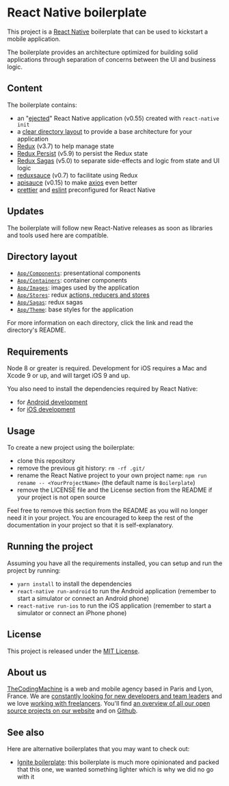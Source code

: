 # React Native boilerplate

This project is a [React Native](https://facebook.github.io/react-native/) boilerplate that can be used to kickstart a mobile application.

The boilerplate provides an architecture optimized for building solid applications through separation of concerns between the UI and business logic.

## Content

The boilerplate contains:

- an "[ejected](https://github.com/react-community/create-react-native-app/blob/master/EJECTING.md)" React Native application (v0.55) created with `react-native init`
- a [clear directory layout](#directory-layout) to provide a base architecture for your application
- [Redux](https://redux.js.org/) (v3.7) to help manage state
- [Redux Persist](https://github.com/rt2zz/redux-persist) (v5.9) to persist the Redux state
- [Redux Sagas](https://redux-saga.js.org) (v5.0) to separate side-effects and logic from state and UI logic
- [reduxsauce](https://github.com/infinitered/reduxsauce) (v0.7) to facilitate using Redux
- [apisauce](https://github.com/infinitered/apisauce) (v0.15) to make [axios](https://github.com/axios/axios) even better
- [prettier](https://prettier.io/) and [eslint](https://eslint.org/) preconfigured for React Native

## Updates

The boilerplate will follow new React-Native releases as soon as libraries and tools used here are compatible.

## Directory layout

- [`App/Components`](App/Components): presentational components
- [`App/Containers`](App/Containers): container components
- [`App/Images`](App/Images): images used by the application
- [`App/Stores`](App/Stores): redux [actions, reducers and stores](https://redux.js.org/basics)
- [`App/Sagas`](App/Sagas): redux sagas
- [`App/Theme`](App/Theme): base styles for the application

For more information on each directory, click the link and read the directory's README.

## Requirements

Node 8 or greater is required. Development for iOS requires a Mac and Xcode 9 or up, and will target iOS 9 and up.

You also need to install the dependencies required by React Native:

- for [Android development](https://facebook.github.io/react-native/docs/getting-started.html#installing-dependencies-3)
- for [iOS development](https://facebook.github.io/react-native/docs/getting-started.html#installing-dependencies)

## Usage

To create a new project using the boilerplate:

- clone this repository
- remove the previous git history: `rm -rf .git/`
- rename the React Native project to your own project name: `npm run rename -- <YourProjectName>` (the default name is `Boilerplate`)
- remove the LICENSE file and the License section from the README if your project is not open source

Feel free to remove this section from the README as you will no longer need it in your project. You are encouraged to keep the rest of the documentation in your project so that it is self-explanatory.

## Running the project

Assuming you have all the requirements installed, you can setup and run the project by running:

- `yarn install` to install the dependencies
- `react-native run-android` to run the Android application (remember to start a simulator or connect an Android phone)
- `react-native run-ios` to run the iOS application (remember to start a simulator or connect an iPhone phone)

## License

This project is released under the [MIT License](LICENSE).

## About us

[TheCodingMachine](https://www.thecodingmachine.com/) is a web and mobile agency based in Paris and Lyon, France. We are [constantly looking for new developers and team leaders](https://www.thecodingmachine.com/nous-rejoindre/) and we love [working with freelancers](https://coders.thecodingmachine.com/). You'll find [an overview of all our open source projects on our website](https://thecodingmachine.io/open-source) and on [Github](https://github.com/thecodingmachine).

## See also

Here are alternative boilerplates that you may want to check out:

- [Ignite boilerplate](https://github.com/infinitered/ignite-ir-boilerplate-andross): this boilerplate is much more opinionated and packed that this one, we wanted something lighter which is why we did no go with it
